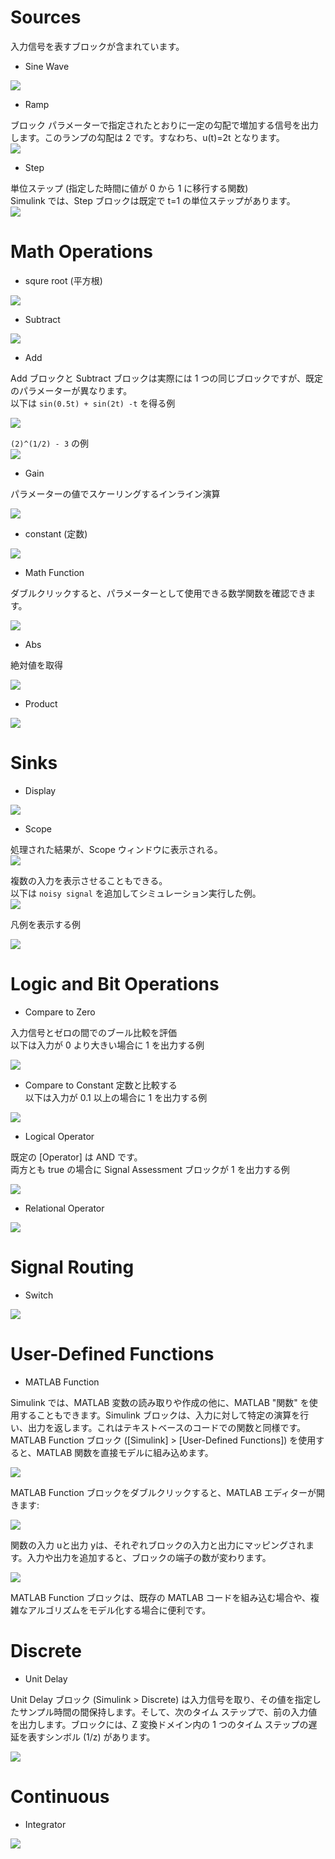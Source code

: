 # Sources

入力信号を表すブロックが含まれています。  

 - Sine Wave

![](assets/images/2021-04-12-09-39-21.png)  

 - Ramp

ブロック パラメーターで指定されたとおりに一定の勾配で増加する信号を出力します。このランプの勾配は 2 です。すなわち、u(t)=2t となります。  
![](assets/images/2021-04-12-09-38-33.png)

 - Step

単位ステップ (指定した時間に値が 0 から 1 に移行する関数)   
Simulink では、Step ブロックは既定で t=1 の単位ステップがあります。  
![](assets/images/2021-04-12-10-26-58.svg)  



# Math Operations

 - squre root (平方根)

![](assets/images/2021-04-12-09-16-30.png)  

 - Subtract

![](assets/images/2021-04-12-09-31-00.png)  


 - Add

Add ブロックと Subtract ブロックは実際には 1 つの同じブロックですが、既定のパラメーターが異なります。  
以下は `sin(0.5t) + sin(2t) -t` を得る例  

![](assets/images/2021-04-12-12-38-07.svg)  

`(2)^(1/2) - 3` の例  
![](assets/images/2021-04-12-09-33-19.png)  

 - Gain

パラメーターの値でスケーリングするインライン演算

![](assets/images/2021-04-12-09-35-49.svg)  

 - constant (定数)

![](assets/images/2021-04-12-09-17-49.svg)  

 - Math Function

ダブルクリックすると、パラメーターとして使用できる数学関数を確認できます。

![](assets/images/2021-04-12-09-57-27.svg)  

- Abs

絶対値を取得  

![](assets/images/2021-04-13-09-15-28.png)  

 - Product

![](assets/images/2021-04-13-14-54-49.png)  

# Sinks

 - Display

![](assets/images/2021-04-12-10-33-41.svg)  

 - Scope

処理された結果が、Scope ウィンドウに表示される。  
![](assets/images/2021-04-12-10-35-08.svg)  

複数の入力を表示させることもできる。  
以下は `noisy signal` を追加してシミュレーション実行した例。  
![](assets/images/2021-04-12-10-35-58.svg)  

凡例を表示する例

![](assets/images/2021-04-12-10-57-52.svg)  

# Logic and Bit Operations

 - Compare to Zero

入力信号とゼロの間でのブール比較を評価  
以下は入力が 0 より大きい場合に 1 を出力する例

![](assets/images/2021-04-12-11-04-57.svg)  

 - Compare to Constant
定数と比較する   
以下は入力が 0.1 以上の場合に 1 を出力する例  

![](assets/images/2021-04-12-11-22-49.svg)  

 - Logical Operator

既定の [Operator] は AND です。  
両方とも true の場合に Signal Assessment ブロックが 1 を出力する例  

![](assets/images/2021-04-12-11-34-13.svg)  

 - Relational Operator

![](assets/images/2021-04-12-11-38-13.svg)  

# Signal Routing

 - Switch

![](assets/images/2021-04-12-12-17-18.svg)  

# User-Defined Functions

 - MATLAB Function

Simulink では、MATLAB 変数の読み取りや作成の他に、MATLAB "関数" を使用することもできます。Simulink ブロックは、入力に対して特定の演算を行い、出力を返します。これはテキストベースのコードでの関数と同様です。MATLAB Function ブロック ([Simulink] > [User-Defined Functions]) を使用すると、MATLAB 関数を直接モデルに組み込めます。

![](assets/images/2021-04-13-10-21-54.png)  

MATLAB Function ブロックをダブルクリックすると、MATLAB エディターが開きます:

![](assets/images/2021-04-13-10-22-06.png)  

関数の入力 uと出力 yは、それぞれブロックの入力と出力にマッピングされます。入力や出力を追加すると、ブロックの端子の数が変わります。

![](assets/images/2021-04-13-10-22-30.png)  

MATLAB Function ブロックは、既存の MATLAB コードを組み込む場合や、複雑なアルゴリズムをモデル化する場合に便利です。

# Discrete

 - Unit Delay

Unit Delay ブロック (Simulink > Discrete) は入力信号を取り、その値を指定したサンプル時間の間保持します。そして、次のタイム ステップで、前の入力値を出力します。ブロックには、Z 変換ドメイン内の 1 つのタイム ステップの遅延を表すシンボル (1/z) があります。  

![](assets/images/2021-04-13-11-12-37.svg)  

# Continuous

 - Integrator

![](assets/images/2021-04-13-12-46-22.png)  


